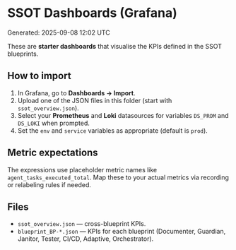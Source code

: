 # SSOT Dashboards (Grafana)

Generated: 2025-09-08 12:02 UTC

These are **starter dashboards** that visualise the KPIs defined in the SSOT blueprints.

## How to import
1. In Grafana, go to **Dashboards → Import**.
2. Upload one of the JSON files in this folder (start with `ssot_overview.json`).
3. Select your **Prometheus** and **Loki** datasources for variables `DS_PROM` and `DS_LOKI` when prompted.
4. Set the `env` and `service` variables as appropriate (default is `prod`).

## Metric expectations
The expressions use placeholder metric names like `agent_tasks_executed_total`. Map these to your actual metrics via recording or relabeling rules if needed.

## Files
- `ssot_overview.json` — cross-blueprint KPIs.
- `blueprint_BP-*.json` — KPIs for each blueprint (Documenter, Guardian, Janitor, Tester, CI/CD, Adaptive, Orchestrator).

